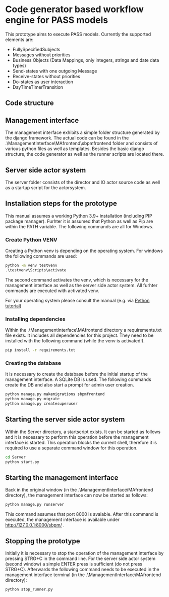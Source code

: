 # Code generator based workflow engine for PASS models
This prototype aims to execute PASS models. 
Currently the supported elements are:
- FullySpecifiedSubjects
- Messages without priorities
- Business Objects (Data Mappings, only integers, strings and date data types)
- Send-states with one outgoing Message
- Receive-states without priorities
- Do-states as user interaction
- DayTimeTimerTransition

## Code structure

## Management interface
The management interface exhibits a simple folder structure generated by the django framework.
The actual code can be found in the .\ManagementInterface\MAfrontend\sbpmfrontend folder and consists of various python files as well as templates.
Besides the basic django structure, the code generator as well as the runner scripts are located there.

## Server side actor system

The server folder consists of the director and IO actor source code as well as a startup script for the actorsystem.

## Installation steps for the prototype
This manual assumes a working Python 3.9+ installation (including PIP package manager). Furhter it is assumed that Python as well as Pip are within the PATH variable. The following commands are all for Windows.

### Create Python VENV

Creating a Python venv is depending on the operating system.
For windows the following commands are used:
```cmd
python -m venv testvenv
.\testvenv\Scripts\activate
```
The second command activates the venv, which is necessary for the management interface as well as the server side actor system. All furhter commands are executed with activated venv.

For your operating system please consult the manual (e.g. via [Python tutorial](https://docs.python.org/3/tutorial/venv.html))

### Installing dependencies

Within the .\ManagementInterface\MAfrontend directory a requirements.txt file exists. It includes all dependencies for this project. They need to be installed with the following command (while the venv is activated!).
```cmd
pip install -r requirements.txt
```
### Creating the database

It is necessary to create the database before the initial startup of the management interface. A SQLite DB is used.
The following commands create the DB and also start a prompt for admin user creation.
```cmd
python manage.py makemigrations sbpmfrontend
python manage.py migrate
python manage.py createsuperuser
```
## Starting the server side actor system

Within the Server directory, a startscript exists. It can be started as follows and it is necessary to perform this operation before the management interface is started. This operation blocks the current shell, therefore it is required to use a separate command window for this operation.
```cmd
cd Server
python start.py
```

## Starting the management interface

Back in the original window (in the .\ManagementInterface\MAfrontend directory), the management interface can now be started as follows:
```cmd
python manage.py runserver
```
This command assumes that port 8000 is avaiable. After this command is executed, the management interface is available under http://127.0.0.1:8000/sbpm/ .

## Stopping the prototype

Initially it is necessary to stop the operation of the management interface by pressing STRG+C in the command line.
For the server side actor system (second window) a simple ENTER press is sufficient (do not press STRG+C).
Afterwards the following command needs to be executed in the management interface terminal (in the .\ManagementInterface\MAfrontend directory):

```cmd
python stop_runner.py
```
